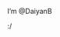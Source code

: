 I’m @DaiyanB

:/

<!---
DaiyanB/DaiyanB is a ✨ special ✨ repository because its `README.md` (this file) appears on your GitHub profile.
You can click the Preview link to take a look at your changes.
--->
